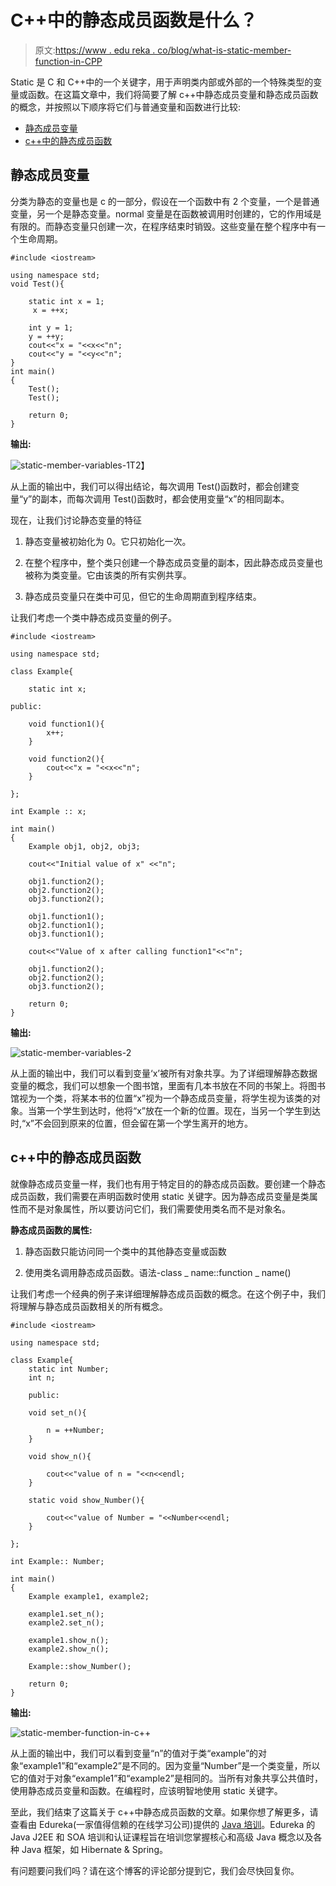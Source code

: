 # C++中的静态成员函数是什么？

> 原文:[https://www . edu reka . co/blog/what-is-static-member-function-in-CPP](https://www.edureka.co/blog/what-is-static-member-function-in-cpp)

Static 是 C 和 C++中的一个关键字，用于声明类内部或外部的一个特殊类型的变量或函数。在这篇文章中，我们将简要了解 c++中静态成员变量和静态成员函数的概念，并按照以下顺序将它们与普通变量和函数进行比较:

*   [静态成员变量](#variable)
*   [c++中的静态成员函数](#function)

## **静态成员变量**

分类为静态的变量也是 c 的一部分，假设在一个函数中有 2 个变量，一个是普通变量，另一个是静态变量。normal 变量是在函数被调用时创建的，它的作用域是有限的。而静态变量只创建一次，在程序结束时销毁。这些变量在整个程序中有一个生命周期。

```
#include <iostream>

using namespace std;
void Test(){

    static int x = 1;
     x = ++x;

    int y = 1;
    y = ++y;
    cout<<"x = "<<x<<"n";
    cout<<"y = "<<y<<"n";
}
int main()
{  
    Test();
    Test();

    return 0;
}
```

**输出:**

![static-member-variables-1](../Images/561008aa10fdb0ca158942903adaeb87.png)T2】

从上面的输出中，我们可以得出结论，每次调用 Test()函数时，都会创建变量“y”的副本，而每次调用 Test()函数时，都会使用变量“x”的相同副本。

现在，让我们讨论静态变量的特征

1.  静态变量被初始化为 0。它只初始化一次。

2.  在整个程序中，整个类只创建一个静态成员变量的副本，因此静态成员变量也被称为类变量。它由该类的所有实例共享。

3.  静态成员变量只在类中可见，但它的生命周期直到程序结束。

让我们考虑一个类中静态成员变量的例子。

```
#include <iostream>

using namespace std;

class Example{

    static int x;

public:

    void function1(){
        x++;
    }

    void function2(){
        cout<<"x = "<<x<<"n";
    }

};

int Example :: x;

int main()
{
    Example obj1, obj2, obj3;

    cout<<"Initial value of x" <<"n";

    obj1.function2();
    obj2.function2();
    obj3.function2();

    obj1.function1();
    obj2.function1();
    obj3.function1();

    cout<<"Value of x after calling function1"<<"n";

    obj1.function2();
    obj2.function2();
    obj3.function2();

    return 0;
}
```

**输出:**

![static-member-variables-2](../Images/c6448c58c6332a423086eae2855c27ab.png)

从上面的输出中，我们可以看到变量‘x’被所有对象共享。为了详细理解静态数据变量的概念，我们可以想象一个图书馆，里面有几本书放在不同的书架上。将图书馆视为一个类，将某本书的位置“x”视为一个静态成员变量，将学生视为该类的对象。当第一个学生到达时，他将“x”放在一个新的位置。现在，当另一个学生到达时,“x”不会回到原来的位置，但会留在第一个学生离开的地方。

## **c++中的静态成员函数**

就像静态成员变量一样，我们也有用于特定目的的静态成员函数。要创建一个静态成员函数，我们需要在声明函数时使用 static 关键字。因为静态成员变量是类属性而不是对象属性，所以要访问它们，我们需要使用类名而不是对象名。

**静态成员函数的属性:**

1.  静态函数只能访问同一个类中的其他静态变量或函数

2.  使用类名调用静态成员函数。语法-class _ name::function _ name()

让我们考虑一个经典的例子来详细理解静态成员函数的概念。在这个例子中，我们将理解与静态成员函数相关的所有概念。

```
#include <iostream>

using namespace std;

class Example{
    static int Number;
    int n;

    public:

    void set_n(){

        n = ++Number;
    }

    void show_n(){

        cout<<"value of n = "<<n<<endl;
    }

    static void show_Number(){

        cout<<"value of Number = "<<Number<<endl;
    }

};

int Example:: Number;

int main()
{
    Example example1, example2;

    example1.set_n();
    example2.set_n();

    example1.show_n();
    example2.show_n();

    Example::show_Number();

    return 0;
}
```

**输出:**

![static-member-function-in-c++](../Images/64e282f1585f55ca76440251bb3020ab.png)

从上面的输出中，我们可以看到变量“n”的值对于类“example”的对象“example1”和“example2”是不同的。因为变量“Number”是一个类变量，所以它的值对于对象“example1”和“example2”是相同的。当所有对象共享公共值时，使用静态成员变量和函数。在编程时，应该明智地使用 static 关键字。

至此，我们结束了这篇关于 c++中静态成员函数的文章。如果你想了解更多，请查看由 Edureka(一家值得信赖的在线学习公司)提供的  [Java 培训](https://www.edureka.co/java-j2ee-soa-training)。Edureka 的 Java J2EE 和 SOA 培训和认证课程旨在培训您掌握核心和高级 Java 概念以及各种 Java 框架，如 Hibernate & Spring。

有问题要问我们吗？请在这个博客的评论部分提到它，我们会尽快回复你。
